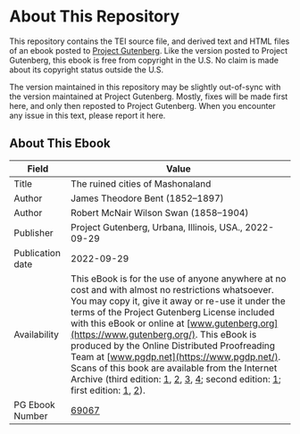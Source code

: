 # About This Repository

This repository contains the TEI source file, and derived text and HTML files of an ebook posted to [Project Gutenberg](https://www.gutenberg.org/). Like the version posted to Project Gutenberg, this ebook is free from copyright in the U.S. No claim is made about its copyright status outside the U.S.

The version maintained in this repository may be slightly out-of-sync with the version maintained at Project Gutenberg. Mostly, fixes will be made first here, and only then reposted to Project Gutenberg. When you encounter any issue in this text, please report it here.

## About This Ebook

| Field | Value |
|-------|-------|
| Title | The ruined cities of Mashonaland |
| Author | James Theodore Bent (1852–1897) |
| Author | Robert McNair Wilson Swan (1858–1904) |
| Publisher | Project Gutenberg, Urbana, Illinois, USA., 2022-09-29 |
| Publication date | 2022-09-29 |
| Availability | This eBook is for the use of anyone anywhere at no cost and with almost no restrictions whatsoever. You may copy it, give it away or re-use it under the terms of the Project Gutenberg License included with this eBook or online at [www.gutenberg.org](https://www.gutenberg.org/). This eBook is produced by the Online Distributed Proofreading Team at [www.pgdp.net](https://www.pgdp.net/). Scans of this book are available from the Internet Archive (third edition: [1](https://archive.org/details/ruinedcitiesofma00bentiala), [2](https://archive.org/details/ruinedcitiesofma0000unse), [3](https://archive.org/details/ruinedcitiesofma00bentuoft), [4](https://archive.org/details/ruinedcitiesmash00bentiala); second edition: [1](https://archive.org/details/ruinedcitiesmash00bentiala); first edition: [1](https://archive.org/details/ruinedcitiesofma00bent_0), [2](https://archive.org/details/ruinedcitiesofma00bent)). |
| PG Ebook Number | [69067](https://www.gutenberg.org/ebooks/69067) |
